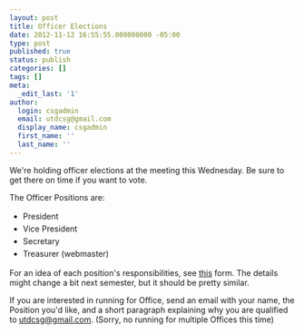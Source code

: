 ```yaml
---
layout: post
title: Officer Elections
date: 2012-11-12 16:55:55.000000000 -05:00
type: post
published: true
status: publish
categories: []
tags: []
meta:
  _edit_last: '1'
author:
  login: csgadmin
  email: utdcsg@gmail.com
  display_name: csgadmin
  first_name: ''
  last_name: ''
---
```


We're holding officer elections at the meeting this Wednesday. Be sure to get there on time if you want to vote.

The Officer Positions are:

-   <span style="line-height: 22px;">President</span>
-   <span style="line-height: 22px;">Vice President</span>
-   <span style="line-height: 22px;">Secretary</span>
-   <span style="line-height: 22px;">Treasurer (webmaster)</span>

For an idea of each position's responsibilities, see [this](http://csg.utdallas.edu/wp-content/uploads/2012/11/csg-officers.pdf) form. The details might change a bit next semester, but it should be pretty similar.

If you are interested in running for Office, send an email with your name, the Position you'd like, and a short paragraph explaining why you are qualified to <utdcsg@gmail.com>. (Sorry, no running for multiple Offices this time)
